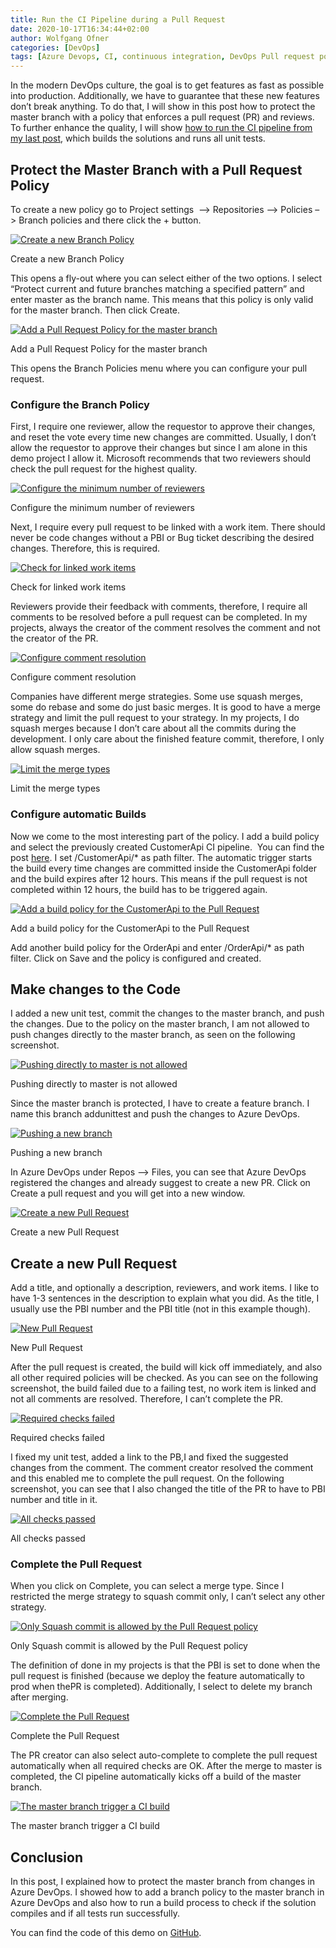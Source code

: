 ```yaml
---
title: Run the CI Pipeline during a Pull Request
date: 2020-10-17T16:34:44+02:00
author: Wolfgang Ofner
categories: [DevOps]
tags: [Azure Devops, CI, continuous integration, DevOps Pull request policy]
---
```

In the modern DevOps culture, the goal is to get features as fast as possible into production. Additionally, we have to guarantee that these new features don&#8217;t break anything. To do that, I will show in this post how to protect the master branch with a policy that enforces a pull request (PR) and reviews. To further enhance the quality, I will show <a href="/run-the-ci-pipeline-during-pull-request" target="_blank" rel="noopener noreferrer">how to run the CI pipeline from my last post</a>, which builds the solutions and runs all unit tests.

## Protect the Master Branch with a Pull Request Policy

To create a new policy go to Project settings  &#8211;> Repositories &#8211;> Policies &#8211;> Branch policies and there click the + button.

<div class="col-12 col-sm-10 aligncenter">
  <a href="/assets/img/posts/2020/08/Create-a-new-Branch-Policy.jpg"><img loading="lazy" src="/assets/img/posts/2020/08/Create-a-new-Branch-Policy.jpg" alt="Create a new Branch Policy" /></a>
  
  <p>
    Create a new Branch Policy
  </p>
</div>

This opens a fly-out where you can select either of the two options. I select &#8220;Protect current and future branches matching a specified pattern&#8221; and enter master as the branch name. This means that this policy is only valid for the master branch. Then click Create.

<div class="col-12 col-sm-10 aligncenter">
  <a href="/assets/img/posts/2020/08/Add-a-Pull-Request-Policy-for-the-master-branch.jpg"><img loading="lazy" src="/assets/img/posts/2020/08/Add-a-Pull-Request-Policy-for-the-master-branch.jpg" alt="Add a Pull Request Policy for the master branch" /></a>
  
  <p>
    Add a Pull Request Policy for the master branch
  </p>
</div>

This opens the Branch Policies menu where you can configure your pull request.

### Configure the Branch Policy

First, I require one reviewer, allow the requestor to approve their changes, and reset the vote every time new changes are committed. Usually, I don&#8217;t allow the requestor to approve their changes but since I am alone in this demo project I allow it. Microsoft recommends that two reviewers should check the pull request for the highest quality.

<div class="col-12 col-sm-10 aligncenter">
  <a href="/assets/img/posts/2020/08/Configure-the-minimum-number-of-reviewers.jpg"><img loading="lazy" src="/assets/img/posts/2020/08/Configure-the-minimum-number-of-reviewers.jpg" alt="Configure the minimum number of reviewers" /></a>
  
  <p>
    Configure the minimum number of reviewers
  </p>
</div>

Next, I require every pull request to be linked with a work item. There should never be code changes without a PBI or Bug ticket describing the desired changes. Therefore, this is required.

<div class="col-12 col-sm-10 aligncenter">
  <a href="/assets/img/posts/2020/08/Check-for-linked-work-items.jpg"><img loading="lazy" src="/assets/img/posts/2020/08/Check-for-linked-work-items.jpg" alt="Check for linked work items" /></a>
  
  <p>
    Check for linked work items
  </p>
</div>

Reviewers provide their feedback with comments, therefore, I require all comments to be resolved before a pull request can be completed. In my projects, always the creator of the comment resolves the comment and not the creator of the PR.

<div class="col-12 col-sm-10 aligncenter">
  <a href="/assets/img/posts/2020/08/Configure-comment-resolution.jpg"><img loading="lazy" src="/assets/img/posts/2020/08/Configure-comment-resolution.jpg" alt="Configure comment resolution" /></a>
  
  <p>
    Configure comment resolution
  </p>
</div>

Companies have different merge strategies. Some use squash merges, some do rebase and some do just basic merges. It is good to have a merge strategy and limit the pull request to your strategy. In my projects, I do squash merges because I don&#8217;t care about all the commits during the development. I only care about the finished feature commit, therefore, I only allow squash merges.

<div class="col-12 col-sm-10 aligncenter">
  <a href="/assets/img/posts/2020/08/Limit-the-merge-types.jpg"><img loading="lazy" src="/assets/img/posts/2020/08/Limit-the-merge-types.jpg" alt="Limit the merge types" /></a>
  
  <p>
    Limit the merge types
  </p>
</div>

### Configure automatic Builds

Now we come to the most interesting part of the policy. I add a build policy and select the previously created CustomerApi CI pipeline.  You can find the post <a href="/build-net-core-in-ci-pipeline-in-azure-devops" target="_blank" rel="noopener noreferrer">here</a>. I set /CustomerApi/* as path filter. The automatic trigger starts the build every time changes are committed inside the CustomerApi folder and the build expires after 12 hours. This means if the pull request is not completed within 12 hours, the build has to be triggered again.

<div class="col-12 col-sm-10 aligncenter">
  <a href="/assets/img/posts/2020/08/Add-a-build-policy-for-the-CustomerApi-to-the-Pull-Request.jpg"><img loading="lazy" src="/assets/img/posts/2020/08/Add-a-build-policy-for-the-CustomerApi-to-the-Pull-Request.jpg" alt="Add a build policy for the CustomerApi to the Pull Request" /></a>
  
  <p>
    Add a build policy for the CustomerApi to the Pull Request
  </p>
</div>

Add another build policy for the OrderApi and enter /OrderApi/* as path filter. Click on Save and the policy is configured and created.

## Make changes to the Code

I added a new unit test, commit the changes to the master branch, and push the changes. Due to the policy on the master branch, I am not allowed to push changes directly to the master branch, as seen on the following screenshot.

<div class="col-12 col-sm-10 aligncenter">
  <a href="/assets/img/posts/2020/08/Pushing-directly-to-master-is-not-allowed.jpg"><img loading="lazy" src="/assets/img/posts/2020/08/Pushing-directly-to-master-is-not-allowed.jpg" alt="Pushing directly to master is not allowed" /></a>
  
  <p>
    Pushing directly to master is not allowed
  </p>
</div>

Since the master branch is protected, I have to create a feature branch. I name this branch addunittest and push the changes to Azure DevOps.

<div class="col-12 col-sm-10 aligncenter">
  <a href="/assets/img/posts/2020/08/Pushing-a-new-branch.jpg"><img loading="lazy" src="/assets/img/posts/2020/08/Pushing-a-new-branch.jpg" alt="Pushing a new branch" /></a>
  
  <p>
    Pushing a new branch
  </p>
</div>

In Azure DevOps under Repos &#8211;> Files, you can see that Azure DevOps registered the changes and already suggest to create a new PR. Click on Create a pull request and you will get into a new window.

<div class="col-12 col-sm-10 aligncenter">
  <a href="/assets/img/posts/2020/08/Create-a-new-Pull-Request.jpg"><img loading="lazy" src="/assets/img/posts/2020/08/Create-a-new-Pull-Request.jpg" alt="Create a new Pull Request" /></a>
  
  <p>
    Create a new Pull Request
  </p>
</div>

## Create a new Pull Request

Add a title, and optionally a description, reviewers, and work items. I like to have 1-3 sentences in the description to explain what you did. As the title, I usually use the PBI number and the PBI title (not in this example though).

<div class="col-12 col-sm-10 aligncenter">
  <a href="/assets/img/posts/2020/08/New-Pull-Request.jpg"><img loading="lazy" src="/assets/img/posts/2020/08/New-Pull-Request.jpg" alt="New Pull Request" /></a>
  
  <p>
    New Pull Request
  </p>
</div>

After the pull request is created, the build will kick off immediately, and also all other required policies will be checked. As you can see on the following screenshot, the build failed due to a failing test, no work item is linked and not all comments are resolved. Therefore, I can&#8217;t complete the PR.

<div class="col-12 col-sm-10 aligncenter">
  <a href="/assets/img/posts/2020/08/Required-checks-failed.jpg"><img loading="lazy" src="/assets/img/posts/2020/08/Required-checks-failed.jpg" alt="Required checks failed" /></a>
  
  <p>
    Required checks failed
  </p>
</div>

I fixed my unit test, added a link to the PB,I and fixed the suggested changes from the comment. The comment creator resolved the comment and this enabled me to complete the pull request. On the following screenshot, you can see that I also changed the title of the PR to have to PBI number and title in it.

<div class="col-12 col-sm-10 aligncenter">
  <a href="/assets/img/posts/2020/08/All-checks-passed.jpg"><img loading="lazy" src="/assets/img/posts/2020/08/All-checks-passed.jpg" alt="All checks passed" /></a>
  
  <p>
    All checks passed
  </p>
</div>

### Complete the Pull Request

When you click on Complete, you can select a merge type. Since I restricted the merge strategy to squash commit only, I can&#8217;t select any other strategy.

<div class="col-12 col-sm-10 aligncenter">
  <a href="/assets/img/posts/2020/08/Only-Squash-commit-is-allowed-by-the-Pull-Request-policy.jpg"><img loading="lazy" src="/assets/img/posts/2020/08/Only-Squash-commit-is-allowed-by-the-Pull-Request-policy.jpg" alt="Only Squash commit is allowed by the Pull Request policy" /></a>
  
  <p>
    Only Squash commit is allowed by the Pull Request policy
  </p>
</div>

The definition of done in my projects is that the PBI is set to done when the pull request is finished (because we deploy the feature automatically to prod when thePR is completed). Additionally, I select to delete my branch after merging.

<div class="col-12 col-sm-10 aligncenter">
  <a href="/assets/img/posts/2020/08/Complete-the-Pull-Request.jpg"><img loading="lazy" src="/assets/img/posts/2020/08/Complete-the-Pull-Request.jpg" alt="Complete the Pull Request" /></a>
  
  <p>
    Complete the Pull Request
  </p>
</div>

The PR creator can also select auto-complete to complete the pull request automatically when all required checks are OK. After the merge to master is completed, the CI pipeline automatically kicks off a build of the master branch.

<div class="col-12 col-sm-10 aligncenter">
  <a href="/assets/img/posts/2020/08/The-master-branch-trigger-a-CI-build.jpg"><img loading="lazy" src="/assets/img/posts/2020/08/The-master-branch-trigger-a-CI-build.jpg" alt="The master branch trigger a CI build" /></a>
  
  <p>
    The master branch trigger a CI build
  </p>
</div>

## Conclusion

In this post, I explained how to protect the master branch from changes in Azure DevOps. I showed how to add a branch policy to the master branch in Azure DevOps and also how to run a build process to check if the solution compiles and if all tests run successfully.

You can find the code of this demo on <a href="https://github.com/WolfgangOfner/MicroserviceDemo" target="_blank" rel="noopener noreferrer">GitHub</a>.